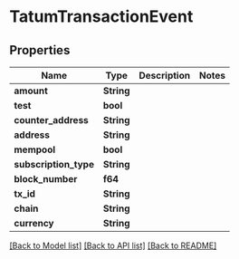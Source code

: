 # TatumTransactionEvent

## Properties

| Name                   | Type       | Description | Notes |
| ---------------------- | ---------- | ----------- | ----- |
| **amount**             | **String** |             |       |
| **test**               | **bool**   |             |       |
| **counter\_address**   | **String** |             |       |
| **address**            | **String** |             |       |
| **mempool**            | **bool**   |             |       |
| **subscription\_type** | **String** |             |       |
| **block\_number**      | **f64**    |             |       |
| **tx\_id**             | **String** |             |       |
| **chain**              | **String** |             |       |
| **currency**           | **String** |             |       |

[\[Back to Model list\]](./#documentation-for-models) [\[Back to API list\]](./#documentation-for-api-endpoints) [\[Back to README\]](./)
